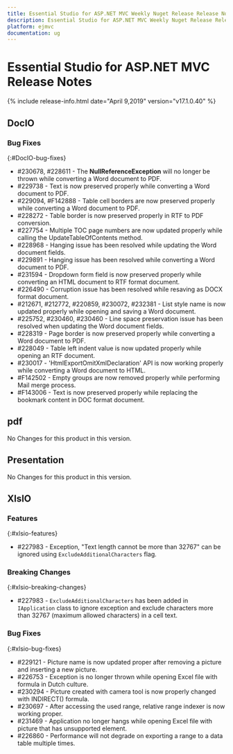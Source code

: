 ```yaml
---
title: Essential Studio for ASP.NET MVC Weekly Nuget Release Release Notes  
description: Essential Studio for ASP.NET MVC Weekly Nuget Release Release Notes  
platform: ejmvc
documentation: ug
---
```


# Essential Studio for ASP.NET MVC  Release Notes  

{% include release-info.html date="April 9,2019"  version="v17.1.0.40" %} 






## DocIO

### Bug Fixes
{:#DocIO-bug-fixes}

* \#230678, \#228611 - The **NullReferenceException** will no longer be thrown while converting a Word document to PDF.
* \#229738 - Text is now preserved properly while converting a Word document to PDF.
* \#229094, \#F142888 - Table cell borders are now preserved properly while converting a Word document to PDF.
* \#228272 - Table border is now preserved properly in RTF to PDF conversion.
* \#227754 - Multiple TOC page numbers are now updated properly while calling the UpdateTableOfContents method.
* \#228968 - Hanging issue has been resolved while updating the Word document fields.
* \#229891 - Hanging issue has been resolved while converting a Word document to PDF.
* \#231594 - Dropdown form field is now preserved properly while converting an HTML document to RTF format document.
* \#226490 - Corruption issue has been resolved while resaving as DOCX format document.
* \#212671, \#212772, \#220859, \#230072, \#232381 - List style name is now updated properly while opening and saving a Word document.
* \#225752, \#230460, \#230460 - Line space preservation issue has been resolved when updating the Word document fields.
* \#228319 - Page border is now preserved properly while converting a Word document to PDF.
* \#228049 - Table left indent value is now updated properly while opening an RTF document.
* \#230017 - 'HtmlExportOmitXmlDeclaration' API is now working properly while converting a Word document to HTML.
* \#F142502 - Empty groups are now removed properly while performing Mail merge process.
* \#F143006 - Text is now preserved properly while replacing the bookmark content in DOC format document.




## pdf

No Changes for this product in this version.

[//]: # "Delete the contents of this file while new content is added."

## Presentation

No Changes for this product in this version.

[//]: # "Delete the contents of this file while new content is added."

## XlsIO

### Features
{:#xlsio-features}

* \#227983 - Exception, "Text length cannot be more than 32767" can be ignored using `ExcludeAdditionalCharacters` flag.

### Breaking Changes
{:#xlsio-breaking-changes}

* \#227983 - `ExcludeAdditionalCharacters` has been added in `IApplication` class to ignore exception and exclude characters more than 32767 (maximum allowed characters) in a cell text.


### Bug Fixes
{:#xlsio-bug-fixes}

* \#229121 - Picture name is now updated proper after removing a picture and inserting a new picture.
* \#226753 - Exception is no longer thrown while opening Excel file with formula in Dutch culture.
* \#230294 - Picture created with camera tool is now properly changed with INDIRECT() formula.
* \#230697 - After accessing the used range, relative range indexer is now working proper.
* \#231469 - Application no longer hangs while opening Excel file with picture that has unsupported element.
* \#226860 - Performance will not degrade on exporting a range to a data table multiple times.

